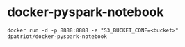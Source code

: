 # docker-pyspark-notebook

`docker run -d -p 8888:8888 -e "S3_BUCKET_CONF=<bucket>" dpatriot/docker-pyspark-notebook`
